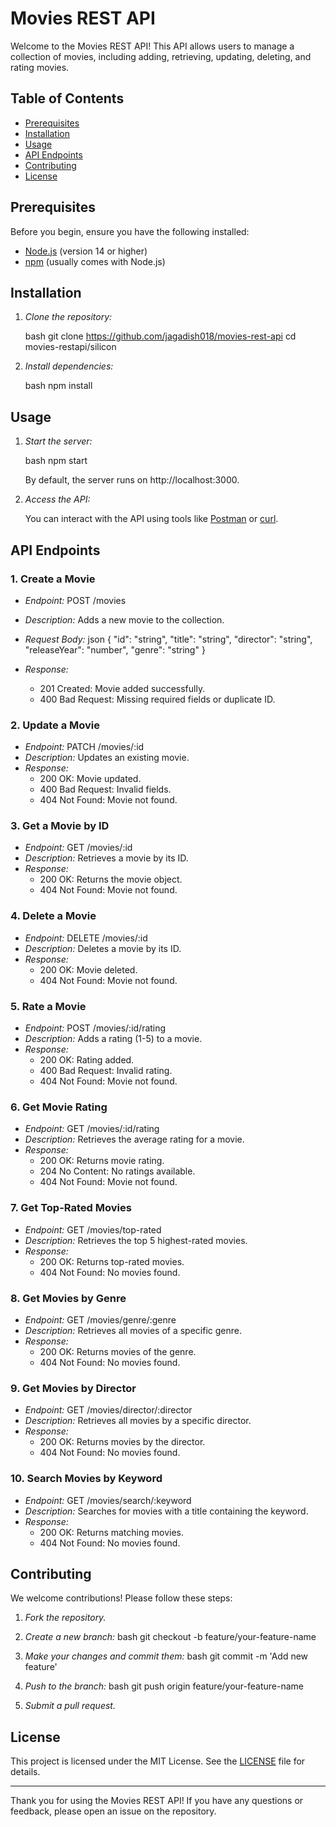 # Movies REST API

Welcome to the Movies REST API! This API allows users to manage a collection of movies, including adding, retrieving, updating, deleting, and rating movies.

## Table of Contents

- [Prerequisites](#prerequisites)
- [Installation](#installation)
- [Usage](#usage)
- [API Endpoints](#api-endpoints)
- [Contributing](#contributing)
- [License](#license)

## Prerequisites

Before you begin, ensure you have the following installed:

- [Node.js](https://nodejs.org/) (version 14 or higher)
- [npm](https://www.npmjs.com/) (usually comes with Node.js)

## Installation

1. *Clone the repository:*
   
   bash
   git clone https://github.com/jagadish018/movies-rest-api
   cd movies-restapi/silicon
   

2. *Install dependencies:*
   
   bash
   npm install
   

## Usage

1. *Start the server:*
   
   bash
   npm start
   

   By default, the server runs on http://localhost:3000.

2. *Access the API:*
   
   You can interact with the API using tools like [Postman](https://www.postman.com/) or [curl](https://curl.se/).

## API Endpoints

### 1. Create a Movie
- *Endpoint:* POST /movies
- *Description:* Adds a new movie to the collection.
- *Request Body:*
  json
  {
    "id": "string",
    "title": "string",
    "director": "string",
    "releaseYear": "number",
    "genre": "string"
  }
  
- *Response:*
  - 201 Created: Movie added successfully.
  - 400 Bad Request: Missing required fields or duplicate ID.

### 2. Update a Movie
- *Endpoint:* PATCH /movies/:id
- *Description:* Updates an existing movie.
- *Response:*
  - 200 OK: Movie updated.
  - 400 Bad Request: Invalid fields.
  - 404 Not Found: Movie not found.

### 3. Get a Movie by ID
- *Endpoint:* GET /movies/:id
- *Description:* Retrieves a movie by its ID.
- *Response:*
  - 200 OK: Returns the movie object.
  - 404 Not Found: Movie not found.

### 4. Delete a Movie
- *Endpoint:* DELETE /movies/:id
- *Description:* Deletes a movie by its ID.
- *Response:*
  - 200 OK: Movie deleted.
  - 404 Not Found: Movie not found.

### 5. Rate a Movie
- *Endpoint:* POST /movies/:id/rating
- *Description:* Adds a rating (1-5) to a movie.
- *Response:*
  - 200 OK: Rating added.
  - 400 Bad Request: Invalid rating.
  - 404 Not Found: Movie not found.

### 6. Get Movie Rating
- *Endpoint:* GET /movies/:id/rating
- *Description:* Retrieves the average rating for a movie.
- *Response:*
  - 200 OK: Returns movie rating.
  - 204 No Content: No ratings available.
  - 404 Not Found: Movie not found.

### 7. Get Top-Rated Movies
- *Endpoint:* GET /movies/top-rated
- *Description:* Retrieves the top 5 highest-rated movies.
- *Response:*
  - 200 OK: Returns top-rated movies.
  - 404 Not Found: No movies found.

### 8. Get Movies by Genre
- *Endpoint:* GET /movies/genre/:genre
- *Description:* Retrieves all movies of a specific genre.
- *Response:*
  - 200 OK: Returns movies of the genre.
  - 404 Not Found: No movies found.

### 9. Get Movies by Director
- *Endpoint:* GET /movies/director/:director
- *Description:* Retrieves all movies by a specific director.
- *Response:*
  - 200 OK: Returns movies by the director.
  - 404 Not Found: No movies found.

### 10. Search Movies by Keyword
- *Endpoint:* GET /movies/search/:keyword
- *Description:* Searches for movies with a title containing the keyword.
- *Response:*
  - 200 OK: Returns matching movies.
  - 404 Not Found: No movies found.

## Contributing

We welcome contributions! Please follow these steps:

1. *Fork the repository.*
2. *Create a new branch:*
   bash
   git checkout -b feature/your-feature-name
   
3. *Make your changes and commit them:*
   bash
   git commit -m 'Add new feature'
   
4. *Push to the branch:*
   bash
   git push origin feature/your-feature-name
   
5. *Submit a pull request.*

## License

This project is licensed under the MIT License. See the [LICENSE](silicon/LICENSE.txt) file for details.

---

Thank you for using the Movies REST API! If you have any questions or feedback, please open an issue on the repository.
